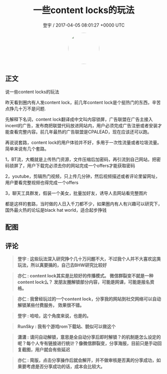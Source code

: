 <h1 align="center">一些content locks的玩法</h1>
<p align="center">
    <a>登宇 / 2017-04-05 08:01:27 &#43;0000 UTC</a>
</p>

<div align="center">
    <img src="https://images.zsxq.com/Fm5p1aBUrdfkOPuZjgEJ1HvSmlyT?e=1590940799&amp;token=kIxbL07-8jAj8w1n4s9zv64FuZZNEATmlU_Vm6zD:Ks9Uv_NkPRbukUClpfY-UtpAT1Q=" width="100" height="100" style="border:1px solid;border-radius:50%; color:#ffffff"/>
</div>

## 正文

<div>
说一些content locks的玩法

昨天看到圈内有人发content lock，前几年content lock是个挺热门的东西，辛苦点挣几十万不是问题.


先解释下名词，content lock翻译成中文叫内容锁屏，广告联盟在广告主接入incent的广告，发布商把联盟代码放进网站内，用户必须完成广告注册或者安装才能查看完整内容。前几年最热的广告联盟是CPALEAD，现在应该还可以跑。

再说说套路，content lock的用户体验并不好，多用于一次性流量或者垃圾流量。简单来说有几个套路。

1，BT流，大概就是上传热门资源，文件压缩后加密码，再引流到自己网站，把密码锁屏了，用户下载完必须去你的网站完成一个offers才能获取密码

2，youtube，剪辑热门视频，只上传几分钟，然后视频描述或者评论里留网址，用户要看完整视频也得完成一个offers

3，聊天工具群发，假装一个美女，批量加好友，诱导人去网站看完整图片

都是这样的套路，当时做的人日入千刀都不少，如果圈内有人有兴趣可以研究下，国外最火热的论坛是black hat world，适合起步挣钱
</div>

## 配图
<div class="image" align="center">

</div>

## 评论

<div align="left">
<div>

<blockquote >
<span> <strong>登宇 : 这些玩法深入研究挣个几十万问题不大，不过我个人并不大喜欢这类玩法，所以真要搞的，自己去BHW研究比较好 </strong></span>
</blockquote>

<blockquote >
<span> <strong>亦仁 : content lock其实是比较好的传播模式。 
微信群裂变不就是一种content lock么？ 发朋友圈解锁部分内容，可能是网课，可能是报名资格。 </strong></span>
</blockquote>

<blockquote >
<span> <strong>亦仁 : 我曾经玩过的一个content lock，分享我的网站到社交网络可以自动解锁某些付费服务， 效果很不错。 </strong></span>
</blockquote>

<blockquote >
<span> <strong>登宇 : 哈哈，这个角度来说，也是的。 </strong></span>
</blockquote>

<blockquote >
<span> <strong>RunSky : 我有个游戏rom下载站、貌似可以做这个 </strong></span>
</blockquote>

<blockquote >
<span> <strong>潇潇 : 请问自动解锁，意思是全自动分享后即时解锁？的机制是怎么设定的呢？每个人专有链接进行统计？像微信群裂变，分享海报，目前只是手动回复截图，用户就会有些延迟 </strong></span>
</blockquote>

<blockquote >
<span> <strong>亦仁 : 简版，点击分享操作后就会解开，并不做审核是否真的分享成功，如果要考虑是否分享成功的话，成本会比较大。 </strong></span>
</blockquote>

</div>
</div>